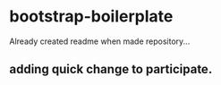 # bootstrap-boilerplate

Already created readme when made repository...

## adding quick change to participate.
